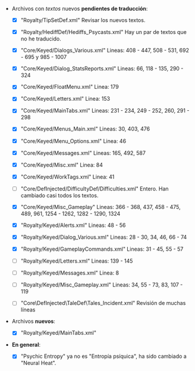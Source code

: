 * Archivos con *textos* nuevos **pendientes de traducción**:

	* [x] "Royalty/TipSetDef.xml"								Revisar los nuevos textos.
	* [x] "Royalty/HediffDef/Hediffs_Psycasts.xml"				Hay un par de textos que no he traducido.
	* [x] "Core/Keyed/Dialogs_Various.xml"						Lineas: 408 - 447, 508 - 531, 692 - 695 y 985 - 1007
	* [x] "Core/Keyed/Dialog_StatsReports.xml"					Lineas: 66, 118 - 135, 290 - 324
	* [x] "Core/Keyed/FloatMenu.xml"							Linea: 179
	* [x] "Core/Keyed/Letters.xml"								Linea: 153
	* [x] "Core/Keyed/MainTabs.xml"								Lineas: 231 - 234, 249 - 252, 260, 291 - 298
	* [x] "Core/Keyed/Menus_Main.xml"							Lineas: 30, 403, 476
	* [x] "Core/Keyed/Menu_Options.xml"							Linea: 46
	* [x] "Core/Keyed/Messages.xml"								Lineas: 165, 492, 587
	* [x] "Core/Keyed/Misc.xml"									Linea: 84
	* [x] "Core/Keyed/WorkTags.xml"								Linea: 41

	* [ ] "Core/DefInjected/DifficultyDef/Difficulties.xml"		Entero. Han cambiado casi todos los textos.
	* [x] "Core/Keyed/Misc_Gameplay"							Lineas: 366 - 368, 437, 458 - 475, 489, 961, 1254 - 1262, 1282 - 1290, 1324
	* [x] "Royalty/Keyed/Alerts.xml"								Lineas: 48 - 56
	* [x] "Royalty/Keyed/Dialog_Various.xml"					Lineas: 28 - 30, 34, 46, 66 - 74
	* [x] "Royalty/Keyed/GameplayCommands.xml"					Lineas: 31 - 45, 55 - 57
	* [ ] "Royalty/Keyed/Letters.xml"							Lineas: 139 - 145
	* [ ] "Royalty/Keyed/Messages.xml"							Linea: 8
	* [ ] "Royalty/Keyed/Misc_Gameplay.xml"						Lineas: 34, 55 - 73, 83, 107 - 119
	* [ ] "Core\DefInjected\TaleDef\Tales_Incident.xml"				Revisión de muchas líneas






* Archivos **nuevos**:
	
	* [x] "Royalty/Keyed/MainTabs.xml"



* **En general**:

	* [x] "Psychic Entropy" ya no es "Entropía psíquica", ha sido cambiado a "Neural Heat".